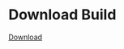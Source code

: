 
# Download Build
[Download](https://github.com/Carmelosmexy1/Zoid-Updated/releases/tag/Download)
          

























































































